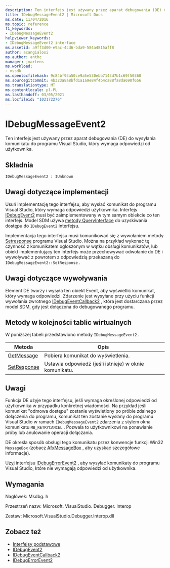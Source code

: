 ```yaml
---
description: Ten interfejs jest używany przez aparat debugowania (DE) do wysyłania komunikatu do programu Visual Studio, który wymaga odpowiedzi od użytkownika.
title: IDebugMessageEvent2 | Microsoft Docs
ms.date: 11/04/2016
ms.topic: reference
f1_keywords:
- IDebugMessageEvent2
helpviewer_keywords:
- IDebugMessageEvent2 interface
ms.assetid: a9ff3d00-e9ac-4cd6-bda9-584a4815aff8
author: acangialosi
ms.author: anthc
manager: jmartens
ms.workload:
- vssdk
ms.openlocfilehash: 9c84bf93a50ce9a5e530ebb7143d7b1c69f50360
ms.sourcegitcommit: 4b323a8a8bfd1a1a9e84f4b4ca88fa8da690f656
ms.translationtype: MT
ms.contentlocale: pl-PL
ms.lasthandoff: 03/05/2021
ms.locfileid: "102172276"
---
```

# <a name="idebugmessageevent2"></a>IDebugMessageEvent2
Ten interfejs jest używany przez aparat debugowania (DE) do wysyłania komunikatu do programu Visual Studio, który wymaga odpowiedzi od użytkownika.

## <a name="syntax"></a>Składnia

```
IDebugMessageEvent2 : IUnknown
```

## <a name="notes-for-implementers"></a>Uwagi dotyczące implementacji
 Usuń implementację tego interfejsu, aby wysłać komunikat do programu Visual Studio, który wymaga odpowiedzi użytkownika. Interfejs [IDebugEvent2](../../../extensibility/debugger/reference/idebugevent2.md) musi być zaimplementowany w tym samym obiekcie co ten interfejs. Model SDM używa [metody QueryInterface](/cpp/atl/queryinterface) do uzyskiwania dostępu do `IDebugEvent2` interfejsu.

 Implementacja tego interfejsu musi komunikować się z wywołaniem metody [Setresponse](../../../extensibility/debugger/reference/idebugmessageevent2-setresponse.md) programu Visual Studio. Można na przykład wykonać tę czynność z komunikatem ogłoszonym w wątku obsługi komunikatów, lub obiekt implementujący ten interfejs może przechowywać odwołanie do DE i wywoływać z powrotem z odpowiedzią przekazaną do `IDebugMessageEvent2::SetResponse` .

## <a name="notes-for-callers"></a>Uwagi dotyczące wywoływania
 Element DE tworzy i wysyła ten obiekt Event, aby wyświetlić komunikat, który wymaga odpowiedzi. Zdarzenie jest wysyłane przy użyciu funkcji wywołania zwrotnego [IDebugEventCallback2](../../../extensibility/debugger/reference/idebugeventcallback2.md) , która jest dostarczana przez model SDM, gdy jest dołączona do debugowanego programu.

## <a name="methods-in-vtable-order"></a>Metody w kolejności tablic wirtualnych
 W poniższej tabeli przedstawiono metody `IDebugMessageEvent2` .

|Metoda|Opis|
|------------|-----------------|
|[GetMessage](../../../extensibility/debugger/reference/idebugmessageevent2-getmessage.md)|Pobiera komunikat do wyświetlenia.|
|[SetResponse](../../../extensibility/debugger/reference/idebugmessageevent2-setresponse.md)|Ustawia odpowiedź (jeśli istnieje) w oknie komunikatu.|

## <a name="remarks"></a>Uwagi
 Funkcja DE użyje tego interfejsu, jeśli wymaga określonej odpowiedzi od użytkownika w przypadku konkretnej wiadomości. Na przykład jeśli komunikat "odmowa dostępu" zostanie wyświetlony po próbie zdalnego dołączenia do programu, komunikat ten zostanie wysłany do programu Visual Studio w ramach `IDebugMessageEvent2` zdarzenia z stylem okna komunikatu `MB_RETRYCANCEL` . Pozwala to użytkownikowi na ponawianie próby lub anulowanie operacji dołączania.

 DE określa sposób obsługi tego komunikatu przez konwencje funkcji Win32 `MessageBox` (zobacz [AfxMessageBox](/cpp/mfc/reference/cstring-formatting-and-message-box-display#afxmessagebox) , aby uzyskać szczegółowe informacje).

 Użyj interfejsu [IDebugErrorEvent2](../../../extensibility/debugger/reference/idebugerrorevent2.md) , aby wysyłać komunikaty do programu Visual Studio, które nie wymagają odpowiedzi od użytkownika.

## <a name="requirements"></a>Wymagania
 Nagłówek: Msdbg. h

 Przestrzeń nazw: Microsoft. VisualStudio. Debugger. Interop

 Zestaw: Microsoft.VisualStudio.Debugger.Interop.dll

## <a name="see-also"></a>Zobacz też
- [Interfejsy podstawowe](../../../extensibility/debugger/reference/core-interfaces.md)
- [IDebugEvent2](../../../extensibility/debugger/reference/idebugevent2.md)
- [IDebugEventCallback2](../../../extensibility/debugger/reference/idebugeventcallback2.md)
- [IDebugErrorEvent2](../../../extensibility/debugger/reference/idebugerrorevent2.md)
